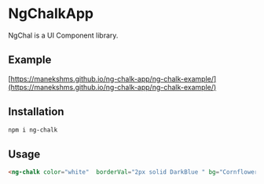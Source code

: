 # NgChalkApp
NgChal is a UI Component library.

## Example
[https://manekshms.github.io/ng-chalk-app/ng-chalk-example/](https://manekshms.github.io/ng-chalk-app/ng-chalk-example/)

## Installation
```bash
npm i ng-chalk
```
## Usage
```html
<ng-chalk color="white"  borderVal="2px solid DarkBlue " bg="CornflowerBlue ">Hai there</ng-chalk>
```
